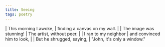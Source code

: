 ```yaml
---
title: Seeing
tags: poetry
---
```


| This morning I awoke,
| finding a canvas on my wall.
|
| The image was stunning!
| The artist, without peer.
|
| I ran to my neighbor
| and convinced him to look,
|
| But he shrugged, saying,
| "John, it's only a window."
